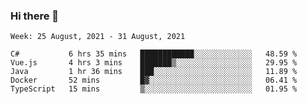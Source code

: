 ### Hi there 👋
<!--START_SECTION:waka-->
```text
Week: 25 August, 2021 - 31 August, 2021

C#           6 hrs 35 mins   ████████████░░░░░░░░░░░░░   48.59 % 
Vue.js       4 hrs 3 mins    ███████▒░░░░░░░░░░░░░░░░░   29.95 % 
Java         1 hr 36 mins    ███░░░░░░░░░░░░░░░░░░░░░░   11.89 % 
Docker       52 mins         █▓░░░░░░░░░░░░░░░░░░░░░░░   06.41 % 
TypeScript   15 mins         ▒░░░░░░░░░░░░░░░░░░░░░░░░   01.95 % 
```
<!--END_SECTION:waka-->

<p align="center"> </p>


<!--
**thallard/thallard** is a ✨ _special_ ✨ repository because its `README.md` (this file) appears on your GitHub profile.

Here are some ideas to get you started:

- 🔭 I’m currently working on ...
- 🌱 I’m currently learning ...
- 👯 I’m looking to collaborate on ...
- 🤔 I’m looking for help with ...
- 💬 Ask me about ...
- 📫 How to reach me: ...
- 😄 Pronouns: ...
- ⚡ Fun fact: ...
-->
